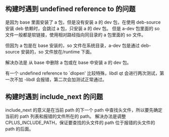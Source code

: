 ## 构建时遇到 undefined reference to 的问题

是因为 base 里面安装了 a 包，但是没有安装 a 的 dev 包，在使用 deb-source 安装 deb 依赖时，会跳过 a 包，只安装 a 的 dev 包。
但是 a-dev 包里面的 so 文件一般都是软链接，使用相对路经指向同目录的 a 包里面的 so 文件。

但因为 a 包是在 base 安装的，so 文件在系统目录，a-dev 包是通过 deb-source 安装的，so 文件放在/runtime 下面。

解决办法是 从 base 中删除 a 包或在 base 中安装 a 的 dev 包。

有一个 undefined reference to `dlopen' 比较特殊，libdl qt 会进行两次测试，第一次不加 -libdl 会报错，第二次会加测试正常通过。

## 构建时遇到 include_next 的问题

include_next 的意义是在当前 path 的下一个 path 中查找头文件，所以要先确定当前的 path 列表和报错的文件所在的 path。
解决办法是调整 CPLUS_INCLUDE_PATH，保证要查找的头文件的 path 位于报错的头文件的 path 的后面。

